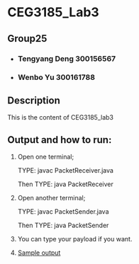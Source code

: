 # CEG3185_Lab3

## Group25
- ### Tengyang Deng 300156567
- ### Wenbo Yu 300161788

## Description
This is the content of CEG3185_lab3

## Output and how to run:
1. Open one terminal;
   
   TYPE: javac PacketReceiver.java
   
   Then TYPE: java PacketReceiver
2. Open another terminal;

   TYPE: javac PacketSender.java
   
   Then TYPE: java PacketSender
3. You can type your payload if you want.

4. [Sample output](test/Output.png)
